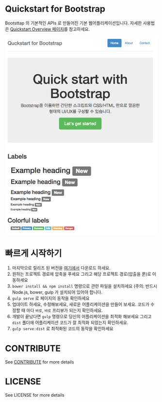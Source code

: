 # Quickstart for Bootstrap

Bootsttap 의 기본적인 APIs 로 만들어진 기본 웹어플리케이션입니다. 자세한 사용법은 [Quickstart Overview 페이지]()를 참고하세요.

![](https://github.com/KoreaHTML5/quickstart-bootstrap/blob/d06f6f049ec0ad6d29c668946414ac55ff6b785a/snapshot.png)

# 빠르게 시작하기

1. 마지막으로 릴리즈 된 버전을 [여기에서]() 다운로드 하세요.
1. 원하는 프로젝트 경로에 압축을 푸세요 그리고 해당 프로젝트 경로(압출을 푼)로 이동하세요
1. ```bower install && npm install``` 명령으로 관련 파일을 설치하세요 (주의: 반드시 Node.js, bower, gulp 가 설치되어 있어야 합니다.
1. ```gulp serve``` 로 페이지의 동작을 확인하세요
1. 업데이트 하세요, 수정해보세요, 새로운 어플리케이션을 만들어 보세요. 코드가 수정할 때 마다 `바로`, `바로` 프리뷰가 되는지 확인하세요.
1. 개발이 끝났다면 ```gulp``` 명령으로 당신의 어플리케이션을 최적화 해보세요 그리고 `dist` 폴더에 어플리케이션 코드가 잘 최적화 되었는지 확인하세요.
1. ```gulp serve:dist``` 로 최적화된 코드의 동작을 확인하세요

# CONTRIBUTE

See [CONTRIBUTE](https://github.com/KoreaHTML5/dev.koreahtml5.kr/blob/master/CONTRIBUTE.md) for more details

# LICENSE

See LICENSE for more details
